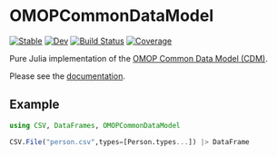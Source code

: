 # OMOPCommonDataModel

[![Stable](https://img.shields.io/badge/docs-stable-blue.svg)](https://JuliaHealth.github.io/OMOPCommonDataModel.jl/stable)
[![Dev](https://img.shields.io/badge/docs-dev-blue.svg)](https://JuliaHealth.github.io/OMOPCommonDataModel.jl/dev)
[![Build Status](https://github.com/JuliaHealth/OMOPCommonDataModel.jl/workflows/CI/badge.svg)](https://github.com/JuliaHealth/OMOPCommonDataModel.jl/actions)
[![Coverage](https://codecov.io/gh/JuliaHealth/OMOPCommonDataModel.jl/branch/master/graph/badge.svg)](https://codecov.io/gh/JuliaHealth/OMOPCommonDataModel.jl)

Pure Julia implementation of the [OMOP Common Data Model (CDM)](https://github.com/OHDSI/CommonDataModel).

Please see the [documentation](https://JuliaHealth.github.io/OMOPCommonDataModel.jl/stable).

## Example
```julia
using CSV, DataFrames, OMOPCommonDataModel

CSV.File("person.csv",types=[Person.types...]) |> DataFrame
```
